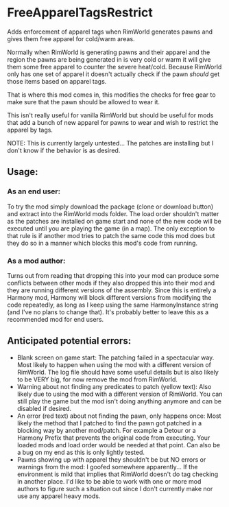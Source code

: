 # FreeApparelTagsRestrict
Adds enforcement of apparel tags when RimWorld generates pawns and gives them free apparel for cold/warm areas.

Normally when RimWorld is generating pawns and their apparel and the region the pawns are being generated in is very cold or warm it will give them some free apparel to counter the severe heat/cold.  Because RimWorld only has one set of apparel it doesn't actually check if the pawn *should* get those items based on apparel tags.

That is where this mod comes in, this modifies the checks for free gear to make sure that the pawn should be allowed to wear it.

This isn't really useful for vanilla RimWorld but should be useful for mods that add a bunch of new apparel for pawns to wear and wish to restrict the apparel by tags.

NOTE: This is currently largely untested...  The patches are installing but I don't know if the behavior is as desired.

## Usage:
### As an end user:
To try the mod simply download the package (clone or download button) and extract into the RimWorld mods folder.  The load order shouldn't matter as the patches are installed on game start and none of the new code will be executed until you are playing the game (in a map).  The only exception to that rule is if another mod tries to patch the same code this mod does but they do so in a manner which blocks this mod's code from running.

### As a mod author:
Turns out from reading that dropping this into your mod can produce some conflicts between other mods if they also dropped this into their mod and they are running different versions of the assembly.  Since this is entirely a Harmony mod, Harmony will block different versions from modifying the code repeatedly, as long as I keep using the same HarmonyInstance string (and I've no plans to change that).  It's probably better to leave this as a recommended mod for end users.

## Anticipated potential errors:
- Blank screen on game start: The patching failed in a spectacular way.  Most likely to happen when using the mod with a different version of RimWorld.  The log file should have some useful details but is also likely to be VERY big, for now remove the mod from RimWorld.
- Warning about not finding any predicates to patch (yellow text): Also likely due to using the mod with a different version of RimWorld.  You can still play the game but the mod isn't doing anything anymore and can be disabled if desired.
- An error (red text) about not finding the pawn, only happens once: Most likely the method that I patched to find the pawn got patched in a blocking way by another mod/patch.  For example a Detour or a Harmony Prefix that prevents the original code from executing.  Your loaded mods and load order would be needed at that point.  Can also be a bug on my end as this is only lightly tested.
- Pawns showing up with apparel they shouldn't be but NO errors or warnings from the mod: I goofed somewhere apparently...  If the environment is mild that implies that RimWorld doesn't do tag checking in another place.  I'd like to be able to work with one or more mod authors to figure such a situation out since I don't currently make nor use any apparel heavy mods.
